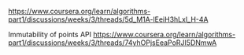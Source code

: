 https://www.coursera.org/learn/algorithms-part1/discussions/weeks/3/threads/5d_M1A-lEeiH3hLxl_H-4A

Immutability of points API
https://www.coursera.org/learn/algorithms-part1/discussions/weeks/3/threads/74yhOPjsEeaPoRJI5DNmwA